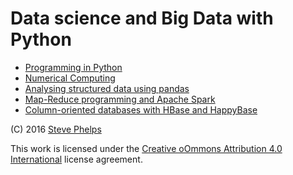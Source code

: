 
# Data science and Big Data with Python

- [Programming in Python](src/main/ipynb/intro-python.ipynb)
- [Numerical Computing](src/main/ipynb/numerical-slides.ipynb)
- [Analysing structured data using pandas](src/main/ipynb/pandas.ipynb)
- [Map-Reduce programming and Apache Spark](src/main/ipynb/spark-mapreduce.ipynb)
- [Column-oriented databases with HBase and HappyBase](src/main/ipynb/hbase-python-slides.ipynb)

(C) 2016 [Steve Phelps](http://sphelps.net)

This work is licensed under the [Creative oOmmons Attribution 4.0 International](https://creativecommons.org/licenses/by/4.0/) license agreement.

